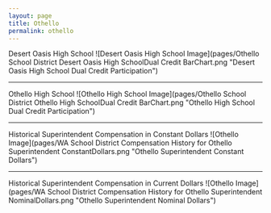 ```yaml
---
layout: page
title: Othello
permalink: othello
---
```



Desert Oasis High School
![Desert Oasis High School Image](pages/Othello School District Desert Oasis High SchoolDual Credit BarChart.png "Desert Oasis High School Dual Credit Participation")

___

Othello High School
![Othello High School Image](pages/Othello School District Othello High SchoolDual Credit BarChart.png "Othello High School Dual Credit Participation")

___

Historical Superintendent Compensation in Constant Dollars
![Othello Image](pages/WA School District Compensation History for Othello Superintendent ConstantDollars.png "Othello Superintendent Constant Dollars")

___

Historical Superintendent Compensation in Current Dollars
![Othello Image](pages/WA School District Compensation History for Othello Superintendent NominalDollars.png "Othello Superintendent Nominal Dollars")